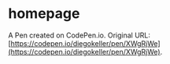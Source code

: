 # homepage

A Pen created on CodePen.io. Original URL: [https://codepen.io/diegokeller/pen/XWgRjWe](https://codepen.io/diegokeller/pen/XWgRjWe).


